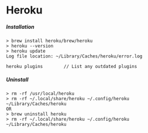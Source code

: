 # Heroku

##### Installation

```
> brew install heroku/brew/heroku
> heroku --version
> heroku update
Log file location: ~/Library/Caches/heroku/error.log

heroku plugins        // List any outdated plugins
```

##### Uninstall

```
> rm -rf /usr/local/heroku
> rm -rf ~/.local/share/heroku ~/.config/heroku ~/Library/Caches/heroku
OR
> brew uninstall heroku
> rm -rf ~/.local/share/heroku ~/.config/heroku ~/Library/Caches/heroku
```

##### 



